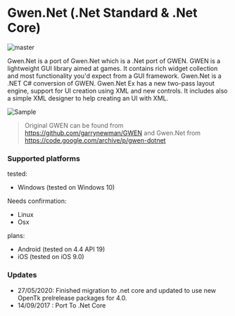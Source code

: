 # Gwen.Net (.Net Standard & .Net Core)

![master](https://github.com/Geinome/Gwen.Net/workflows/.NET%20Core/badge.svg?branch=master)

Gwen.Net is a port of Gwen.Net which is a .Net port of GWEN. GWEN is a lightweight GUI library aimed at games. It contains rich widget collection and most functionality you'd expect from a GUI framework. Gwen.Net is a .NET C# conversion of GWEN. Gwen.Net Ex has
a new two-pass layout engine, support for UI creation using XML and new controls. It includes also a simple XML designer to help creating an UI with XML.

![Sample](https://github.com/Geinome/Gwen.CS/blob/master/imgs/Demo.png)

> Original GWEN can be found from https://github.com/garrynewman/GWEN and Gwen.Net from https://code.google.com/archive/p/gwen-dotnet

### Supported platforms

tested:
- Windows (tested on Windows 10)

Needs confirmation:
- Linux 
- Osx

plans:
- Android (tested on 4.4 API 19)
- iOS (tested on iOS 9.0)

### Updates

- 27/05/2020: Finished migration to .net core and updated to use new OpenTk prelrelease packages for 4.0.
- 14/09/2017 : Port To .Net Core 
